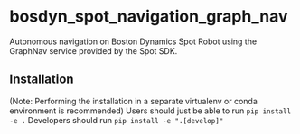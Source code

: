 # bosdyn_spot_navigation_graph_nav
Autonomous navigation on Boston Dynamics Spot Robot using the GraphNav service provided by the Spot SDK.

## Installation
(Note: Performing the installation in a separate virtualenv or conda environment is
recommended)
Users should just be able to run `pip install -e .` 
Developers should run `pip install -e ".[develop]"`